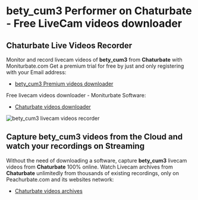 # bety_cum3 Performer on Chaturbate - Free LiveCam videos downloader

## Chaturbate Live Videos Recorder

Monitor and record livecam videos of **bety_cum3** from **Chaturbate** with Moniturbate.com
Get a premium trial for free by just and only registering with your Email address:
* [bety_cum3 Premium videos downloader](https://moniturbate.com/request-demo-licence-key.html)

Free livecam videos downloader - Moniturbate Software:
* [Chaturbate videos downloader](https://moniturbate.com/moniturbate-download-software.html)

![bety_cum3 livecam videos recorder](https://peachurnet.com/templates/moniturbate-software.png)


## Capture bety_cum3 videos from the Cloud and watch your recordings on Streaming

Without the need of downloading a software, capture **bety_cum3** livecam videos from **Chaturbate** 100% online.
Watch Livecam archives from **Chaturbate** unlimitedly from thousands of existing recordings, only on Peachurbate.com and its websites network:
* [Chaturbate videos archives](https://peachurnet.com/)